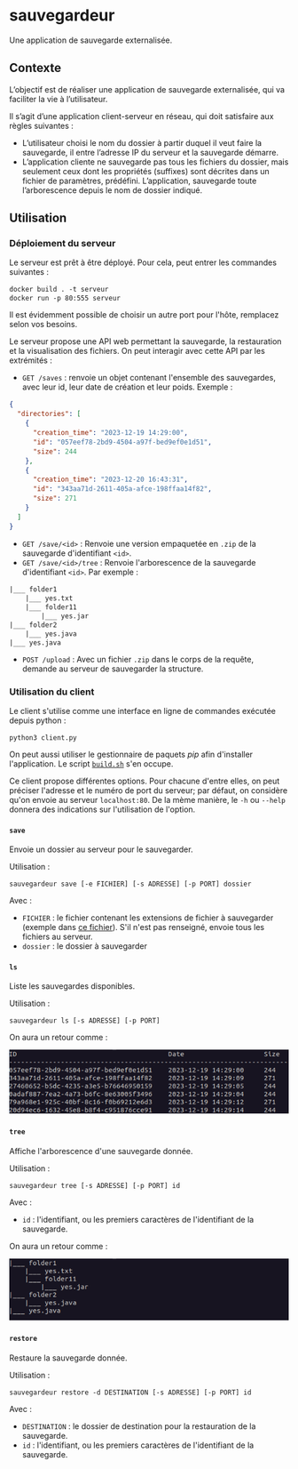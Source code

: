 # sauvegardeur

Une application de sauvegarde externalisée.

## Contexte

L’objectif est de réaliser une application de sauvegarde externalisée, qui va faciliter la vie à l’utilisateur.

Il s’agit d’une application client-serveur en réseau, qui doit satisfaire aux règles suivantes :

- L’utilisateur choisi le nom du dossier à partir duquel il veut faire la sauvegarde, il entre l’adresse IP du serveur et la sauvegarde démarre.
- L’application cliente ne sauvegarde pas tous les fichiers du dossier, mais seulement ceux dont les propriétés (suffixes) sont décrites dans un fichier de paramètres, prédéfini. L’application, sauvegarde toute l’arborescence depuis le nom de dossier indiqué.

## Utilisation

### Déploiement du serveur

Le serveur est prêt à être déployé. Pour cela, peut entrer les commandes suivantes : 

```shell
docker build . -t serveur
docker run -p 80:555 serveur
```

Il est évidemment possible de choisir un autre port pour l'hôte, remplacez selon vos besoins.

Le serveur propose une API web permettant la sauvegarde, la restauration et la visualisation des fichiers. On peut interagir avec cette API par les extrémités : 

- `GET /saves` : renvoie un objet contenant l'ensemble des sauvegardes, avec leur id, leur date de création et leur poids. Exemple : 

```json
{
  "directories": [
    {
      "creation_time": "2023-12-19 14:29:00",
      "id": "057eef78-2bd9-4504-a97f-bed9ef0e1d51",
      "size": 244
    },
    {
      "creation_time": "2023-12-20 16:43:31",
      "id": "343aa71d-2611-405a-afce-198ffaa14f82",
      "size": 271
    }
  ]
}
```

- `GET /save/<id>` : Renvoie une version empaquetée en `.zip` de la sauvegarde d'identifiant `<id>`.
- `GET /save/<id>/tree` : Renvoie l'arborescence de la sauvegarde d'identifiant `<id>`. Par exemple : 

```
|___ folder1
    |___ yes.txt
    |___ folder11
        |___ yes.jar
|___ folder2
    |___ yes.java
|___ yes.java
```

- `POST /upload` : Avec un fichier `.zip` dans le corps de la requête, demande au serveur de sauvegarder la structure.

### Utilisation du client

Le client s'utilise comme une interface en ligne de commandes exécutée depuis python : 

```shell
python3 client.py
```

On peut aussi utiliser le gestionnaire de paquets *pip* afin d'installer l'application. Le script [`build.sh`](./client/build.sh) s'en occupe.

Ce client propose différentes options. Pour chacune d'entre elles, on peut préciser l'adresse et le numéro de port du serveur; par défaut, on considère qu'on envoie au serveur `localhost:80`. De la mème manière, le `-h` ou `--help` donnera des indications sur l'utilisation de l'option. 

#### `save`

Envoie un dossier au serveur pour le sauvegarder.

Utilisation : 

```shell
sauvegardeur save [-e FICHIER] [-s ADRESSE] [-p PORT] dossier
```

Avec : 

- `FICHIER` : le fichier contenant les extensions de fichier à sauvegarder (exemple dans [ce fichier](./client/extensions)). S'il n'est pas renseigné, envoie tous les fichiers au serveur.
- `dossier` : le dossier à sauvegarder

#### `ls`

Liste les sauvegardes disponibles.

Utilisation : 

```shell
sauvegardeur ls [-s ADRESSE] [-p PORT]
```

On aura un retour comme : 

![ls](./images/ls.png)

#### `tree`

Affiche l'arborescence d'une sauvegarde donnée.

Utilisation : 

```shell
sauvegardeur tree [-s ADRESSE] [-p PORT] id
```

Avec : 

- `id` : l'identifiant, ou les premiers caractères de l'identifiant de la sauvegarde.

On aura un retour comme : 

![tree](./images/tree.png)

#### `restore`

Restaure la sauvegarde donnée.

Utilisation : 

```shell
sauvegardeur restore -d DESTINATION [-s ADRESSE] [-p PORT] id
```

Avec : 

- `DESTINATION` : le dossier de destination pour la restauration de la sauvegarde.
- `id` : l'identifiant, ou les premiers caractères de l'identifiant de la sauvegarde.